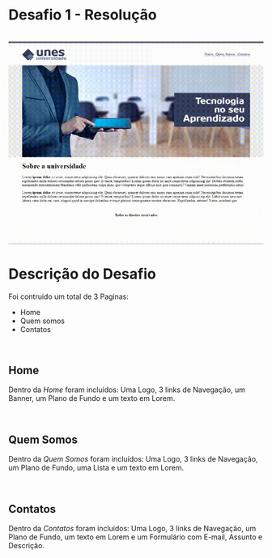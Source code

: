 # **Desafio 1 - Resolução**
<br>
<picture>
  <img alt="desafio 1 gif" src="imagens/desafio1.gif">
</picture>

# Descrição do Desafio

Foi contruido um total de 3 Paginas:

- Home <br>
- Quem somos <br>
- Contatos <br>

<br>

## Home

Dentro da *Home* foram incluídos: Uma Logo, 3 links de Navegação, um Banner, um Plano de Fundo e um texto em Lorem.

<br>

## Quem Somos

Dentro da *Quem Somos* foram incluídos: Uma Logo, 3 links de Navegação, um Plano de Fundo, uma Lista e um texto em Lorem.

<br>

## Contatos

Dentro da *Contatos* foram incluídos: Uma Logo, 3 links de Navegação, um Plano de Fundo, um texto em Lorem e um Formulário com E-mail, Assunto e Descrição.
